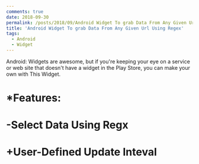 ```yaml
---
comments: true
date: 2018-09-30
permalink: /posts/2018/09/Android Widget To grab Data From Any Given Url
title: 'Android Widget To grab Data From Any Given Url Using Regex'
tags:
  - Android
  - Widget
---
```

Android: Widgets are awesome, but if you're keeping your eye on a service or web site that doesn't have a widget in the Play Store, you can make your own with This Widget.


*Features:
======

-Select Data Using Regx<br>
====

+User-Defined Update Inteval
====
